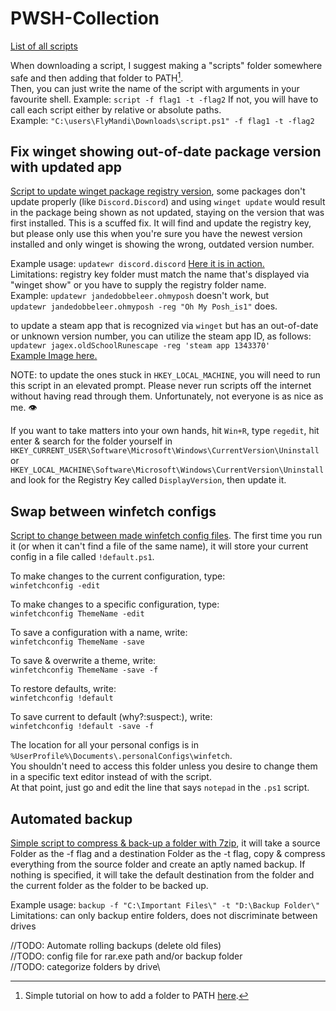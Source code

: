 # PWSH-Collection
[List of all scripts](scripts/)

When downloading a script, I suggest making a "scripts" folder somewhere safe and then adding that folder to PATH[^1].\
Then, you can just write the name of the script with arguments in your favourite shell.
Example: `script -f flag1 -t -flag2`
If not, you will have to call each script either by relative or absolute paths.\
Example: `"C:\users\FlyMandi\Downloads\script.ps1" -f flag1 -t -flag2`

## Fix winget showing out-of-date package version with updated app
[Script to update winget package registry version](scripts/updateWR.ps1), some packages don't update properly (like `Discord.Discord`) and using `winget update` would result in the package being shown as not updated, staying on the version that was first installed. This is a scuffed fix. It will find and update the registry key, but please only use this when you're sure you have the newest version installed and only winget is showing the wrong, outdated version number. 

Example usage: ```updatewr discord.discord``` [Here it is in action.](images/xample_discord.png)\
Limitations: registry key folder must match the name that's displayed via "winget show" or you have to supply the registry folder name.\
Example: ```updatewr jandedobbeleer.ohmyposh``` doesn't work, but \
```updatewr jandedobbeleer.ohmyposh -reg "Oh My Posh_is1"``` does.

to update a steam app that is recognized via `winget` but has an out-of-date or unknown version number, you can utilize the steam app ID, as follows:\
```updatewr jagex.oldSchoolRunescape -reg 'steam app 1343370'```\
[Example Image here.](images/xample_elevated.png)

NOTE: to update the ones stuck in `HKEY_LOCAL_MACHINE`, you will need to run this script in an elevated prompt. Please never run scripts off the internet without having read through them. Unfortunately, not everyone is as nice as me. :eye:

If you want to take matters into your own hands, hit `Win+R`, type `regedit`, hit enter & search for the folder yourself in `HKEY_CURRENT_USER\Software\Microsoft\Windows\CurrentVersion\Uninstall` or\
`HKEY_LOCAL_MACHINE\Software\Microsoft\Windows\CurrentVersion\Uninstall`\
and look for the Registry Key called `DisplayVersion`, then update it.

## Swap between winfetch configs

[Script to change between made winfetch config files](scripts/winfetchconfig.ps1). The first time you run it (or when it can't find a file of the same name), it will store your current config in a file called `!default.ps1`.

To make changes to the current configuration, type:\
`winfetchconfig -edit`

To make changes to a specific configuration, type:\
`winfetchconfig ThemeName -edit`

To save a configuration with a name, write:\
`winfetchconfig ThemeName -save`

To save & overwrite a theme, write:\
`winfetchconfig ThemeName -save -f`

To restore defaults, write:\
`winfetchconfig !default`

To save current to default (why?:suspect:), write:\
`winfetchconfig !default -save -f`

The location for all your personal configs is in `%UserProfile%\Documents\.personalConfigs\winfetch`.\
You shouldn't need to access this folder unless you desire to change them in a specific text editor instead of with the script.\
At that point, just go and edit the line that says `notepad` in the `.ps1` script.

## Automated backup
[Simple script to compress & back-up a folder with 7zip](scripts/backup.ps1), it will take a source Folder as the -f flag and a destination Folder as the -t flag, copy & compress everything from the source folder and create an aptly named backup. If nothing is specified, it will take the default destination from the folder and the current folder as the folder to be backed up.

Example usage: ```backup -f "C:\Important Files\" -t "D:\Backup Folder\"```\
Limitations: can only backup entire folders, does not discriminate between drives

//TODO: Automate rolling backups (delete old files)\
//TODO: config file for rar.exe path and/or backup folder\
//TODO: categorize folders by drive\

[^1]: Simple tutorial on how to add a folder to PATH [here](https://stackoverflow.com/questions/44272416/how-to-add-a-folder-to-path-environment-variable-in-windows-10-with-screensho).
